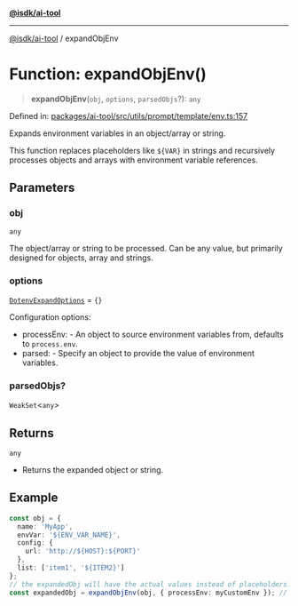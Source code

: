 [**@isdk/ai-tool**](../README.md)

***

[@isdk/ai-tool](../globals.md) / expandObjEnv

# Function: expandObjEnv()

> **expandObjEnv**(`obj`, `options`, `parsedObjs`?): `any`

Defined in: [packages/ai-tool/src/utils/prompt/template/env.ts:157](https://github.com/isdk/ai-tool.js/blob/83a1524a1644365964efc043a7a7991d8fd46b49/src/utils/prompt/template/env.ts#L157)

Expands environment variables in an object/array or string.

This function replaces placeholders like `${VAR}` in strings and recursively
processes objects and arrays with environment variable references.

## Parameters

### obj

`any`

The object/array or string to be processed. Can be any value, but
             primarily designed for objects, array and strings.

### options

[`DotenvExpandOptions`](../interfaces/DotenvExpandOptions.md) = `{}`

Configuration options:
  - processEnv: - An object to source environment variables from, defaults to `process.env`.
  - parsed: - Specify an object to provide the value of environment variables.

### parsedObjs?

`WeakSet`\<`any`\>

## Returns

`any`

- Returns the expanded object or string.

## Example

```ts
const obj = {
  name: 'MyApp',
  envVar: '${ENV_VAR_NAME}',
  config: {
    url: 'http://${HOST}:${PORT}'
  },
  list: ['item1', '${ITEM2}']
};
// the expandedObj will have the actual values instead of placeholders.
const expandedObj = expandObjEnv(obj, { processEnv: myCustomEnv }); // Assuming 'ENV_VAR_NAME' is defined as 'Production' and 'HOST', 'PORT', 'ITEM2' are set,
```
